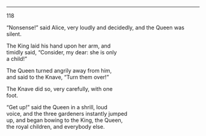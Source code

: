---
118 

<p>“Nonsense!” said Alice, very loudly and  
decidedly, and the Queen was silent.</p>

The King laid his hand upon her arm, and  
timidly said, “Consider, my dear: she is only  
a child!”

The Queen turned angrily away from him,  
and said to the Knave, “Turn them over!”

The Knave did so, very carefully, with one  
foot.

“Get up!” said the Queen in a shrill, loud  
voice, and the three gardeners instantly jumped  
up, and began bowing to the King, the Queen,  
the royal children, and everybody else.

